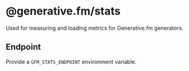 # @generative.fm/stats

Used for measuring and loading metrics for Generative.fm generators.

## Endpoint

Provide a `GFM_STATS_ENDPOINT` environment variable.
